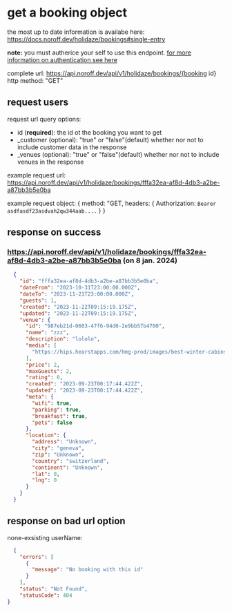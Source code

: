 # get a booking object
the most up to date information is availabe here: https://docs.noroff.dev/holidaze/bookings#single-entry

**note:** you must autherice your self to use this endpoint. [for more information on authentication see here](../api-guide.md#sending-authentication-token)

complete url: https://api.noroff.dev/api/v1/holidaze/bookings/{booking id}
http method: "GET"

## request users
request url query options:
- id (**required**): the id ot the booking you want to get
- _customer (optional): "true" or "false"(default) whether nor not to include customer data in the response
- _venues (optional): "true" or "false"(default) whether nor not to include venues in the response

example request url:
 https://api.noroff.dev/api/v1/holidaze/bookings/fffa32ea-af8d-4db3-a2be-a87bb3b5e0ba

example request object: 
{
  method: "GET,
  headers: {
    Authorization: `Bearer asdfasdf23asdvah2qw344aab....`
  }
}

## response on success

### https://api.noroff.dev/api/v1/holidaze/bookings/fffa32ea-af8d-4db3-a2be-a87bb3b5e0ba (on 8 jan. 2024)
```json
  {
    "id": "fffa32ea-af8d-4db3-a2be-a87bb3b5e0ba",
    "dateFrom": "2023-10-31T23:00:00.000Z",
    "dateTo": "2023-11-21T23:00:00.000Z",
    "guests": 1,
    "created": "2023-11-22T09:15:19.175Z",
    "updated": "2023-11-22T09:15:19.175Z",
    "venue": {
      "id": "987eb21d-0603-47f6-94d0-2e9bb57b4700",
      "name": "zzz",
      "description": "lololo",
      "media": [
        "https://hips.hearstapps.com/hmg-prod/images/best-winter-cabins-1638300737.jpg"
      ],
      "price": 2,
      "maxGuests": 2,
      "rating": 0,
      "created": "2023-09-23T00:17:44.422Z",
      "updated": "2023-09-23T00:17:44.422Z",
      "meta": {
        "wifi": true,
        "parking": true,
        "breakfast": true,
        "pets": false
      },
      "location": {
        "address": "Unknown",
        "city": "geneva",
        "zip": "Unknown",
        "country": "switzerland",
        "continent": "Unknown",
        "lat": 0,
        "lng": 0
      }
    }
  }
```

## response on bad url option

none-exsisting userName:
```json
  {
    "errors": [
      {
        "message": "No booking with this id"
      }
    ],
    "status": "Not Found",
    "statusCode": 404
}
```